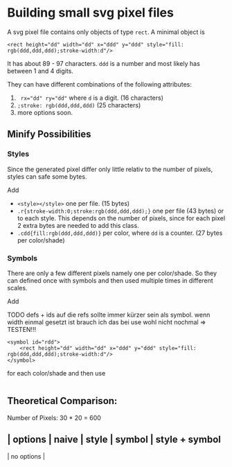 # Building small svg pixel files

A svg pixel file contains only objects of type `rect`. A minimal object is
```
<rect height="dd" width="dd" x="ddd" y="ddd" style="fill: rgb(ddd,ddd,ddd);stroke-width:d"/>
```

It has about 89 - 97 characters. `ddd` is a number and most likely has between 1 and 4 digits.

They can have different combinations of the following attributes:

1. ` rx="dd" ry="dd"` where `d` is a digit. (16 characters)
2. `;stroke: rgb(ddd,ddd,ddd)` (25 characters)
3. more options soon.

## Minify Possibilities

### Styles
Since the generated pixel differ only little relativ to the number of pixels, styles can safe some bytes.

Add

- `<style></style>` one per file. (15 bytes)
- `.r{stroke-width:0;stroke:rgb(ddd,ddd,ddd);}` one per file (43 bytes) or to each style.
This depends on the number of pixels, since for each pixel 2 extra bytes are needed to add this class.
- `.cdd{fill:rgb(ddd,ddd,ddd)}` per color, where `dd` is a counter. (27 bytes per color/shade)

### Symbols
There are only a few different pixels namely one per color/shade. So they
can defined once with symbols and then used multiple times in different scales.

Add

TODO defs + ids auf die refs sollte immer kürzer sein als symbol. wenn width einmal gesetzt ist brauch ich das bei use wohl nicht nochmal => TESTEN!!!

```
<symbol id="rdd">
    <rect height="dd" width="dd" x="ddd" y="ddd" style="fill: rgb(ddd,ddd,ddd);stroke-width:d"/>
</symbol>
```
for each color/shade and then use
```

```

## Theoretical Comparison:

Number of Pixels: 30 * 20 = 600

| options | naive | style | symbol | style + symbol
---------------------------------------------------
| no options |

